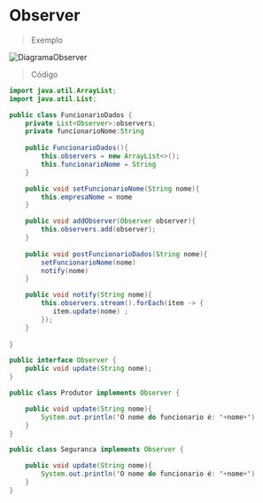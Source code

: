 # Observer

>Exemplo

![DiagramaObserver](https://github.com/RebecaGama/Bertoti/assets/102360635/331af7f5-657a-427b-8c67-865ebdf410f7)

>Código

```java
import java.util.ArrayList;
import java.util.List;

public class FuncionarioDados {
    private List<Observer>:observers;
    private funcionarioNome:String
    
    public FuncionarioDados(){
        this.observers = new ArrayList<>();
        this.funcionarioNome = String
    }

    public void setFuncionarioNome(String nome){
        this.empresaNome = nome
    }

    public void addObserver(Observer observer){
        this.observers.add(observer);
    }
    
    public void postFuncionarioDados(String nome){
        setFuncionarioNome(nome)
        notify(nome)
    }

    public void notify(String nome){
        this.observers.stream().forEach(item -> {
           item.update(nome) ;
        });
    }
    
}
```

```java
public interface Observer {
    public void update(String nome);
}
```

```java
public class Produtor implements Observer {

    public void update(String nome){
        System.out.println('O nome do funcionario é: '+nome+')
    }
}
```

```java
public class Seguranca implements Observer {

    public void update(String nome){
        System.out.println('O nome do funcionario é: '+nome+')
    }
}
```
